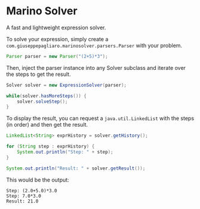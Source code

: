 # Marino Solver
A fast and lightweight expression solver.

To solve your expression, simply create a `com.giuseppepagliaro.marinosolver.parsers.Parser` with your problem.

```java
Parser parser = new Parser("(2+5)*3");
```

Then, inject the parser instance into any Solver subclass and iterate over the steps to get the result.

```java
Solver solver = new ExpressionSolver(parser);

while(solver.hasMoreSteps()) {
    solver.solveStep();
}
```

To display the result, you can request a `java.util.LinkedList` with the steps (in order) and then get the result.

```java
LinkedList<String> exprHistory = solver.getHistory();

for (String step : exprHistory) {
    System.out.println("Step: " + step);
}

System.out.println("Result: " + solver.getResult());
```

This would be the output:

```
Step: (2.0+5.0)*3.0
Step: 7.0*3.0
Result: 21.0
```
